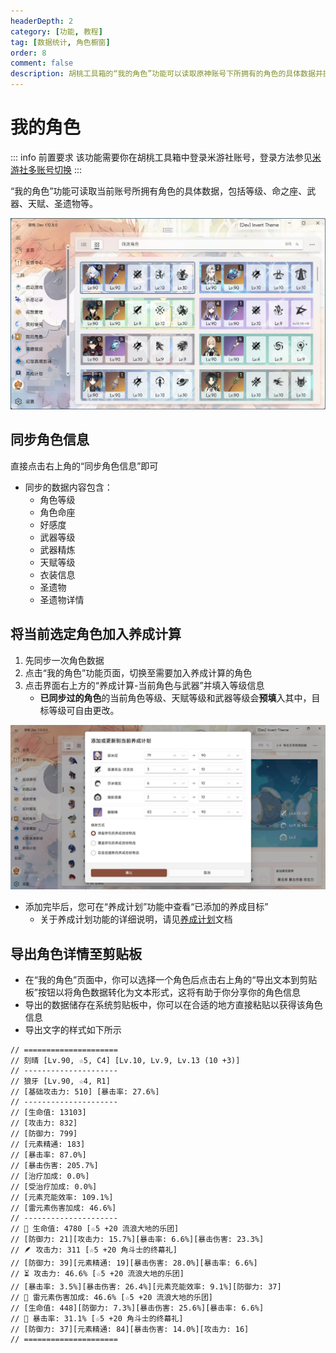 ```yaml
---
headerDepth: 2
category: [功能, 教程]
tag: [数据统计, 角色橱窗]
order: 8
comment: false
description: 胡桃工具箱的“我的角色”功能可以读取原神账号下所拥有的角色的具体数据并提供分析，包括等级、命之座、天赋和圣遗物属性等数据。
---
```


# 我的角色

::: info 前置要求
该功能需要你在胡桃工具箱中登录米游社账号，登录方法参见[米游社多账号切换](mhy-account-switch.md#米游社多账号切换)
:::

“我的角色”功能可读取当前账号所拥有角色的具体数据，包括等级、命之座、武器、天赋、圣遗物等。

![网格视图示意图](/images/202501/characters_data.webp)

## 同步角色信息

直接点击右上角的“同步角色信息”即可

- 同步的数据内容包含：
  - 角色等级
  - 角色命座
  - 好感度
  - 武器等级
  - 武器精炼
  - 天赋等级
  - 衣装信息
  - 圣遗物
  - 圣遗物详情

## 将当前选定角色加入养成计算

1. 先同步一次角色数据
2. 点击“我的角色”功能页面，切换至需要加入养成计算的角色
3. 点击界面右上方的“养成计算-当前角色与武器”并填入等级信息
   - **已同步过的角色**的当前角色等级、天赋等级和武器等级会**预填**入其中，目标等级可自由更改。

![培养示例图片](/images/202501/character_develop.webp)

- 添加完毕后，您可在“养成计划”功能中查看“已添加的养成目标”
  - 关于养成计划功能的详细说明，请见[养成计划](./develop-plan.md#养成计划)文档

## 导出角色详情至剪贴板

- 在“我的角色”页面中，你可以选择一个角色后点击右上角的“导出文本到剪贴板”按钮以将角色数据转化为文本形式，这将有助于你分享你的角色信息
- 导出的数据储存在系统剪贴板中，你可以在合适的地方直接粘贴以获得该角色信息
- 导出文字的样式如下所示

```
// =====================
// 刻晴 [Lv.90, ☆5, C4] [Lv.10, Lv.9, Lv.13 (10 +3)]
// ---------------------
// 狼牙 [Lv.90, ☆4, R1]
// [基础攻击力: 510] [暴击率: 27.6%]
// ---------------------
// [生命值: 13103]
// [攻击力: 832]
// [防御力: 799]
// [元素精通: 183]
// [暴击率: 87.0%]
// [暴击伤害: 205.7%]
// [治疗加成: 0.0%]
// [受治疗加成: 0.0%]
// [元素充能效率: 109.1%]
// [雷元素伤害加成: 46.6%]
// ---------------------
// 🌷 生命值: 4780 [☆5 +20 流浪大地的乐团]
// [防御力: 21][攻击力: 15.7%][暴击率: 6.6%][暴击伤害: 23.3%]
// 🪶 攻击力: 311 [☆5 +20 角斗士的终幕礼]
// [防御力: 39][元素精通: 19][暴击伤害: 28.0%][暴击率: 6.6%]
// ⏳ 攻击力: 46.6% [☆5 +20 流浪大地的乐团]
// [暴击率: 3.5%][暴击伤害: 26.4%][元素充能效率: 9.1%][防御力: 37]
// 🍷 雷元素伤害加成: 46.6% [☆5 +20 流浪大地的乐团]
// [生命值: 448][防御力: 7.3%][暴击伤害: 25.6%][暴击率: 6.6%]
// 👑 暴击率: 31.1% [☆5 +20 角斗士的终幕礼]
// [防御力: 37][元素精通: 84][暴击伤害: 14.0%][攻击力: 16]
// =====================
```
